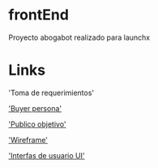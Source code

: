 # frontEnd

Proyecto abogabot realizado para launchx



# Links

'Toma de requerimientos'


['Buyer persona'](https://github.com/alexaandergh/frontEnd/blob/main/buyer%20persona.png)


['Publico objetivo'](https://miro.com/app/board/uXjVOJFv6AY=/)


['Wireframe'](https://miro.com/app/board/uXjVOJF9oI0=/)


['Interfas de usuario UI'](https://www.figma.com/team_invite/redeem/bMzigL4gTnL2S7AtxTFqIN)
